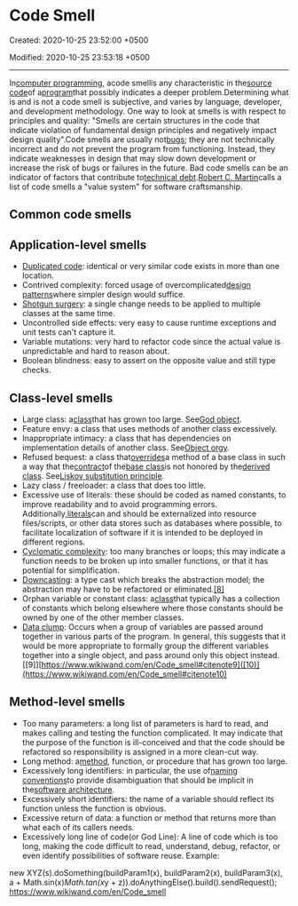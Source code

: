 # Code Smell

Created: 2020-10-25 23:52:00 +0500

Modified: 2020-10-25 23:53:18 +0500

---

In[computer programming](https://www.wikiwand.com/en/Computer_programming), acode smellis any characteristic in the[source code](https://www.wikiwand.com/en/Source_code)of a[program](https://www.wikiwand.com/en/Computer_program)that possibly indicates a deeper problem.Determining what is and is not a code smell is subjective, and varies by language, developer, and development methodology.
One way to look at smells is with respect to principles and quality: "Smells are certain structures in the code that indicate violation of fundamental design principles and negatively impact design quality".Code smells are usually not[bugs](https://www.wikiwand.com/en/Software_bug); they are not technically incorrect and do not prevent the program from functioning. Instead, they indicate weaknesses in design that may slow down development or increase the risk of bugs or failures in the future. Bad code smells can be an indicator of factors that contribute to[technical debt](https://www.wikiwand.com/en/Technical_debt).[Robert C. Martin](https://www.wikiwand.com/en/Robert_C._Martin)calls a list of code smells a "value system" for software craftsmanship.

## Common code smells

## Application-level smells

- [Duplicated code](https://www.wikiwand.com/en/Duplicate_code): identical or very similar code exists in more than one location.
- Contrived complexity: forced usage of overcomplicated[design patterns](https://www.wikiwand.com/en/Design_pattern_(computer_science))where simpler design would suffice.
- [Shotgun surgery](https://www.wikiwand.com/en/Shotgun_surgery): a single change needs to be applied to multiple classes at the same time.
- Uncontrolled side effects: very easy to cause runtime exceptions and unit tests can't capture it.
- Variable mutations: very hard to refactor code since the actual value is unpredictable and hard to reason about.
- Boolean blindness: easy to assert on the opposite value and still type checks.

## Class-level smells

- Large class: a[class](https://www.wikiwand.com/en/Class_(computer_science))that has grown too large. See[God object](https://www.wikiwand.com/en/God_object).
- Feature envy: a class that uses methods of another class excessively.
- Inappropriate intimacy: a class that has dependencies on implementation details of another class. See[Object orgy](https://www.wikiwand.com/en/Object_orgy).
- Refused bequest: a class that[overrides](https://www.wikiwand.com/en/Method_overriding_(programming))a method of a base class in such a way that the[contract](https://www.wikiwand.com/en/Contract_(software))of the[base class](https://www.wikiwand.com/en/Base_class)is not honored by the[derived class](https://www.wikiwand.com/en/Derived_class). See[Liskov substitution principle](https://www.wikiwand.com/en/Liskov_substitution_principle).
- Lazy class / freeloader: a class that does too little.
- Excessive use of literals: these should be coded as named constants, to improve readability and to avoid programming errors. Additionally,[literals](https://www.wikiwand.com/en/Literal_(computer_programming))can and should be externalized into resource files/scripts, or other data stores such as databases where possible, to facilitate localization of software if it is intended to be deployed in different regions.
- [Cyclomatic complexity](https://www.wikiwand.com/en/Cyclomatic_complexity): too many branches or loops; this may indicate a function needs to be broken up into smaller functions, or that it has potential for simplification.
- [Downcasting](https://www.wikiwand.com/en/Downcasting): a type cast which breaks the abstraction model; the abstraction may have to be refactored or eliminated.[[8]](https://www.wikiwand.com/en/Code_smell#citenote8)
- Orphan variable or constant class: a[class](https://www.wikiwand.com/en/Class_(computer_science))that typically has a collection of constants which belong elsewhere where those constants should be owned by one of the other member classes.
- [Data clump](https://www.wikiwand.com/en/Data_Clump_(Code_Smell)): Occurs when a group of variables are passed around together in various parts of the program. In general, this suggests that it would be more appropriate to formally group the different variables together into a single object, and pass around only this object instead.[[9]][https://www.wikiwand.com/en/Code_smell#citenote9]([10)](https://www.wikiwand.com/en/Code_smell#citenote10)

## Method-level smells

- Too many parameters: a long list of parameters is hard to read, and makes calling and testing the function complicated. It may indicate that the purpose of the function is ill-conceived and that the code should be refactored so responsibility is assigned in a more clean-cut way.
- Long method: a[method](https://www.wikiwand.com/en/Method_(computer_science)), function, or procedure that has grown too large.
- Excessively long identifiers: in particular, the use of[naming conventions](https://www.wikiwand.com/en/Naming_convention_(programming))to provide disambiguation that should be implicit in the[software architecture](https://www.wikiwand.com/en/Software_architecture).
- Excessively short identifiers: the name of a variable should reflect its function unless the function is obvious.
- Excessive return of data: a function or method that returns more than what each of its callers needs.
- Excessively long line of code(or God Line): A line of code which is too long, making the code difficult to read, understand, debug, refactor, or even identify possibilities of software reuse. Example:

new XYZ(s).doSomething(buildParam1(x), buildParam2(x), buildParam3(x), a + Math.sin(x)*Math.tan(x*y + z)).doAnythingElse().build().sendRequest();
<https://www.wikiwand.com/en/Code_smell>
